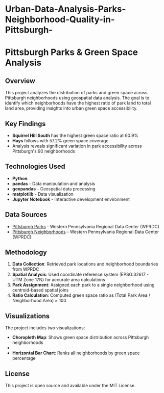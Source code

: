 # Urban-Data-Analysis-Parks-Neighborhood-Quality-in-Pittsburgh-
# Pittsburgh Parks & Green Space Analysis

## Overview
This project analyzes the distribution of parks and green space across Pittsburgh neighborhoods using geospatial data analysis. The goal is to identify which neighborhoods have the highest ratio of park land to total land area, providing insights into urban green space accessibility.

## Key Findings
- **Squirrel Hill South** has the highest green space ratio at 60.9%
- **Hays** follows with 57.2% green space coverage
- Analysis reveals significant variation in park accessibility across Pittsburgh's 90 neighborhoods

## Technologies Used
- **Python**
- **pandas** - Data manipulation and analysis
- **geopandas** - Geospatial data processing
- **matplotlib** - Data visualization
- **Jupyter Notebook** - Interactive development environment

## Data Sources
- [Pittsburgh Parks](https://data.wprdc.org/) - Western Pennsylvania Regional Data Center (WPRDC)
- [Pittsburgh Neighborhoods](https://data.wprdc.org/) - Western Pennsylvania Regional Data Center (WPRDC)

## Methodology
1. **Data Collection**: Retrieved park locations and neighborhood boundaries from WPRDC
2. **Spatial Analysis**: Used coordinate reference system (EPSG:32617 - UTM Zone 17N) for accurate area calculations
3. **Park Assignment**: Assigned each park to a single neighborhood using centroid-based spatial joins
4. **Ratio Calculation**: Computed green space ratio as (Total Park Area / Neighborhood Area) × 100

## Visualizations
The project includes two visualizations:
- **Choropleth Map**: Shows green space distribution across Pittsburgh neighborhoods
- 
- **Horizontal Bar Chart**: Ranks all neighborhoods by green space percentage



## License
This project is open source and available under the MIT License.

